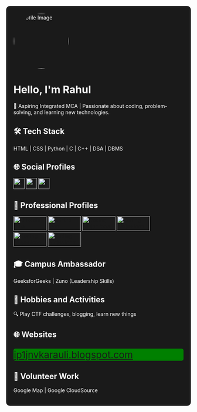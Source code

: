 <div id="profile-container" style="position: relative; background-color: #1a1a1a; color: #ffffff; padding: 20px; border-radius: 10px; overflow: hidden;">

  

  <!-- Profile Image -->
  <img src="https://m.media-amazon.com/images/I/416yhU1GEaS._AC_UF894,1000_QL80_.jpg" alt="Profile Image" style="border:1px solid transparent; border-radius: 100%; width: 150px; height: 150px; position: relative; z-index: 1;">

  <!-- Introduction -->
  <h1>Hello, I'm Rahul</h1>
  <p>🚀 Aspiring Integrated MCA | Passionate about coding, problem-solving, and learning new technologies.</p>

  <!-- Tech Stack -->
  <h2>🛠️ Tech Stack</h2>
  <p>HTML | CSS | Python | C | C++ | DSA | DBMS</p>

  <!-- Social Profiles with Icons -->
  <h2>🌐 Social Profiles</h2>
  <a href="https://twitter.com/@mrr17e" target="_blank"><img src="https://assets.stickpng.com/images/580b57fcd9996e24bc43c53e.png" alt="Twitter Icon" style="width: 30px; height: 30px;"></a>
  <a href="https://instagram.com/@mr.r17e" target="_blank"><img src="https://pbs.twimg.com/profile_images/1526231349354303489/3Bg-2ZsT_400x400.jpg" alt="Instagram Icon" style="width: 30px; height: 30px;"></a>
  <a href="https://t.me/@mrr17e" target="_blank"><img src="https://play-lh.googleusercontent.com/ZU9cSsyIJZo6Oy7HTHiEPwZg0m2Crep-d5ZrfajqtsH-qgUXSqKpNA2FpPDTn-7qA5Q" alt="Telegram Icon" style="width: 30px; height: 30px;"></a>

  <!-- Professional Profiles with Icons -->
  <h2>👔 Professional Profiles</h2>
  <a href="https://www.linkedin.com/in/mrr17e/" target="_blank"><img src="https://upload.wikimedia.org/wikipedia/commons/thumb/0/01/LinkedIn_Logo.svg/2560px-LinkedIn_Logo.svg.png" alt="LinkedIn Icon" style="width: 90px; height: 40px;"></a>
  <a href="https://github.com/17epro" target="_blank"><img src="https://allvectorlogo.com/img/2021/12/github-logo-vector.png" alt="GitHub Icon" style="width: 90px; height: 40px;"></a>
  <a href="https://www.codingninjas.com/studio/profile/mr17e" target="_blank"><img src="https://levelupcollege.com/wp-content/uploads/2021/10/coding-ninjas-logo-white.png" alt="Coding Ninjas Icon" style="width: 90px; height: 40px;"></a>
  <a href="https://auth.geeksforgeeks.org/user/rahulmeen0vvz" target="_blank"><img src="https://media.geeksforgeeks.org/wp-content/cdn-uploads/20210419113249/gfg-new-logo-min.png" alt="Coding Ninjas Icon" style="width: 90px; height: 40px;"></a>
  <a href="https://www.sololearn.com/profile/30231644" target="_blank"><img src="https://upload.wikimedia.org/wikipedia/commons/thumb/5/53/SoloLearn_logo.svg/1280px-SoloLearn_logo.svg.png" alt="Coding Ninjas Icon" style="width: 90px; height: 40px;"></a>
  <a href="https://leetcode.com/mrr17e/" target="_blank"><img src="https://upload.wikimedia.org/wikipedia/commons/thumb/0/0a/LeetCode_Logo_black_with_text.svg/2560px-LeetCode_Logo_black_with_text.svg.png" alt="Coding Ninjas Icon" style="width: 90px; height: 40px;"></a>
  <!-- Add similar lines for other professional profiles -->

  <!-- Campus Ambassador Roles -->
  <h2>🎓 Campus Ambassador</h2>
  <p>GeeksforGeeks | Zuno (Leadership Skills)</p>

  <!-- Hobbies and Activities -->
  <h2>🌟 Hobbies and Activities</h2>
  <p>🔍 Play CTF challenges, blogging, learn new things</p>

  <!-- Websites -->
  <h2>🌐 Websites</h2>
  <p style="color:white; background:green; border: 1px solid green; border-radius: 5px; font-size: 26px;"><a href="https://ip1jnvkarauli.blogspot.com" target="_blank">ip1jnvkarauli.blogspot.com</a></p>

  <!-- Volunteer Work -->
  <h2>🤝 Volunteer Work</h2>
  <p>Google Map | Google CloudSource</p>

  <!-- Add JavaScript for Background Animation -->
 

</div>


